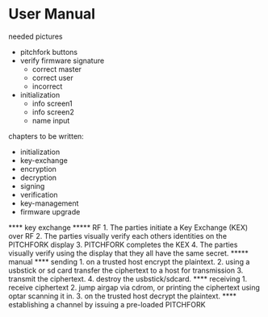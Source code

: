 # User Manual

needed pictures
- pitchfork buttons
- verify firmware signature
    - correct master
    - correct user
    - incorrect
- initialization
    - info screen1
    - info screen2
    - name input

chapters to be written:

- initialization
- key-exchange
- encryption
- decryption
- signing
- verification
- key-management
- firmware upgrade


**** key exchange
***** RF
    1. The parties initiate a Key Exchange (KEX) over RF
    2. The parties visually verify each others identities on the PITCHFORK display
    3. PITCHFORK completes the KEX
    4. The parties visually verify using the display that they all have the same secret.
***** manual
**** sending
    1. on a trusted host encrypt the plaintext.
    2. using a usbstick or sd card transfer the ciphertext to a host for transmission
    3. transmit the ciphertext.
    4. destroy the usbstick/sdcard.
**** receiving
    1. receive ciphertext
    2. jump airgap via cdrom, or printing the ciphertext using optar scanning it in.
    3. on the trusted host decrypt the plaintext.
**** establishing a channel by issuing a pre-loaded PITCHFORK
